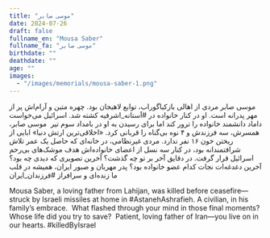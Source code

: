 ```yaml
---
title: "موسی صابر"
date: 2024-07-26
draft: false
fullname_en: "Mousa Saber"
fullname_fa: "موسی صابر"
birthdate: ""
deathdate: ""
age: ""
images:
  - "/images/memorials/mousa-saber-1.png"
---
```


موسی صابر مردی از اهالی بازکیاگوراب، توابع لاهیجان بود. چهره متین و آرام‌اش پر از مهر پدرانه است. او در کنار خانواده در #آستانه_اشرفیه کشته شد. اسرائیل می‌خواست داماد دانشمند خانواده را ترور کند اما برای رسیدن به او در بامداد سوم تیر  موسی صابر، همسرش، سه فرزندش و ۴ نوه بی‌گناه را قربانی کرد. «اخلاقی‌ترین ارتش دنیا» ابایی از ریختن خون ۱۶ نفر ندارد. مردی غیرنظامی، در خانه‌ای که حاصل یک عمر تلاش شرافتمندانه بود، در کنار سه نسل از اعضای خانواده‌اش هدف موشک‌های بی‌رحم اسرائیل قرار گرفت. در دقایق آخر بر تو چه گذشت؟ آخرین تصویری که دیدی چه بود؟ آخرین دغدغه‌ات نجات کدام عضو خانواده بود؟ پدر مهربان و صبور ایران، همیشه در قلب ما زنده‌ای و سرافراز
#فرزندان_ایران

Mousa Saber, a loving father from Lahijan, was killed before ceasefire—struck by Israeli missiles at home in #AstanehAshrafieh. A civilian, in his family’s embrace.  What flashed through your mind in those final moments? Whose life did you try to save?  Patient, loving father of Iran—you live on in our hearts.
#killedByIsrael